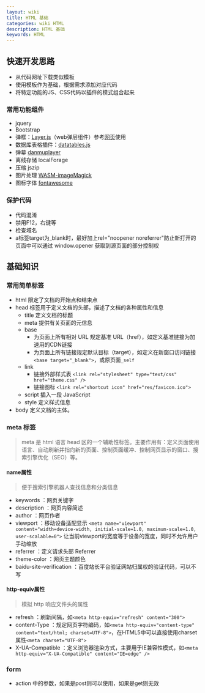 ```yaml
---
layout: wiki
title: HTML 基础
categories: wiki HTML
description: HTML 基础
keywords: HTML
---
```


## 快速开发思路
+ 从代码网址下载类似模板
+ 使用模板作为基础，根据需求添加对应代码
+ 将特定功能的JS、CSS代码以插件的模式组合起来

### 常用功能组件
+ jquery
+ Bootstrap
+ 弹框：[Layer.js](http://lib.h-ui.net/layer/layer_v3.1.1.zip)（web弹层组件）参考[网页](https://blog.csdn.net/meixu568/article/details/81207340)使用
+ 数据库表格插件：[datatables.js](http://lib.h-ui.net/datatables/datatables_v1.10.15.zip)
+ 弹幕 [danmuplayer](https://github.com/chiruom/DanmuPlayer/)
+ 离线存储 localForage
+ 压缩 jszip
+ 图片处理 [WASM-imageMagick](https://github.com/KnicKnic/WASM-ImageMagick) 
+ 图标字体 [fontawesome](https://fontawesome.com/)

### 保护代码
+ 代码混淆
+ 禁用F12，右键等
+ 检查域名
+ a标签target为_blank时，最好加上rel="noopener noreferrer"防止新打开的页面中可以通过 window.opener 获取到源页面的部分控制权

## 基础知识

### 常用简单标签
+ html 限定了文档的开始点和结束点
+ head 标签用于定义文档的头部，描述了文档的各种属性和信息
  + title 定义文档的标题
  + meta 提供有关页面的元信息
  + base 
    + 为页面上所有相对 URL 规定基准 URL（href），如定义基准链接为加速用的CDN链接
    + 为页面上所有链接规定默认目标（target），如定义在新窗口访问链接`<base target="_blank">`，或原页面`_self`
  + link 
    + 链接外部样式表 `<link rel="stylesheet" type="text/css" href="theme.css" />`
    + 链接图标 `<link rel="shortcut icon" href="res/favicon.ico">`
  + script 插入一段 JavaScript
  + style 定义样式信息
+ body 定义文档的主体。


### meta 标签
> meta 是 html 语言 head 区的一个辅助性标签。主要作用有：定义页面使用语言、自动刷新并指向新的页面、控制页面缓冲、控制网页显示的窗口、搜索引擎优化（SEO）等。

#### name属性 
> 便于搜索引擎机器人查找信息和分类信息
+ keywords ：网页关键字 
+ description ：网页内容简述
+ author ：网页作者 
+ viewport ：移动设备适配显示 `<meta name="viewport" content="width=device-width, initial-scale=1.0, maximum-scale=1.0, user-scalable=0">` 让当前viewport的宽度等于设备的宽度，同时不允许用户手动缩放
+ referrer ：定义请求头部 Referrer
+ theme-color ：网页主题颜色
+ baidu-site-verification ：百度站长平台验证网站归属权的验证代码，可以不写

#### http-equiv属性 
> 模拟 http 响应文件头的属性

+ refresh ：刷新间隔，如`<meta http-equiv="refresh" content="300">`
+ content-Type ：规定网页字符编码，如`<meta http-equiv="content-type" content="text/html; charset=UTF-8">`，在HTML5中可以直接使用charset属性`<meta charset="UTF-8">`
+ X-UA-Compatible ：定义浏览器渲染方式，主要用于IE兼容性模式，如`<meta http-equiv="X-UA-Compatible" content="IE=edge" />` 

### form
+ action 中的参数，如果是post则可以使用，如果是get则无效